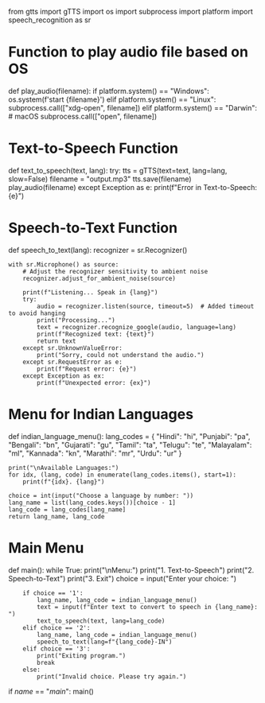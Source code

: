 from gtts import gTTS
import os
import subprocess
import platform
import speech_recognition as sr

# Function to play audio file based on OS
def play_audio(filename):
    if platform.system() == "Windows":
        os.system(f'start {filename}')
    elif platform.system() == "Linux":
        subprocess.call(["xdg-open", filename])
    elif platform.system() == "Darwin":  # macOS
        subprocess.call(["open", filename])

# Text-to-Speech Function
def text_to_speech(text, lang):
    try:
        tts = gTTS(text=text, lang=lang, slow=False)
        filename = "output.mp3"
        tts.save(filename)
        play_audio(filename)
    except Exception as e:
        print(f"Error in Text-to-Speech: {e}")

# Speech-to-Text Function
def speech_to_text(lang):
    recognizer = sr.Recognizer()
    
    with sr.Microphone() as source:
        # Adjust the recognizer sensitivity to ambient noise
        recognizer.adjust_for_ambient_noise(source)
        
        print(f"Listening... Speak in {lang}")
        try:
            audio = recognizer.listen(source, timeout=5)  # Added timeout to avoid hanging
            print("Processing...")
            text = recognizer.recognize_google(audio, language=lang)
            print(f"Recognized text: {text}")
            return text
        except sr.UnknownValueError:
            print("Sorry, could not understand the audio.")
        except sr.RequestError as e:
            print(f"Request error: {e}")
        except Exception as ex:
            print(f"Unexpected error: {ex}")


# Menu for Indian Languages
def indian_language_menu():
    lang_codes = {
        "Hindi": "hi",
        "Punjabi": "pa",
        "Bengali": "bn",
        "Gujarati": "gu",
        "Tamil": "ta",
        "Telugu": "te",
        "Malayalam": "ml",
        "Kannada": "kn",
        "Marathi": "mr",
        "Urdu": "ur"
    }

    print("\nAvailable Languages:")
    for idx, (lang, code) in enumerate(lang_codes.items(), start=1):
        print(f"{idx}. {lang}")

    choice = int(input("Choose a language by number: "))
    lang_name = list(lang_codes.keys())[choice - 1]
    lang_code = lang_codes[lang_name]
    return lang_name, lang_code

# Main Menu
def main():
    while True:
        print("\nMenu:")
        print("1. Text-to-Speech")
        print("2. Speech-to-Text")
        print("3. Exit")
        choice = input("Enter your choice: ")

        if choice == '1':
            lang_name, lang_code = indian_language_menu()
            text = input(f"Enter text to convert to speech in {lang_name}: ")
            text_to_speech(text, lang=lang_code)
        elif choice == '2':
            lang_name, lang_code = indian_language_menu()
            speech_to_text(lang=f"{lang_code}-IN")
        elif choice == '3':
            print("Exiting program.")
            break
        else:
            print("Invalid choice. Please try again.")

if _name_ == "_main_":
    main()

